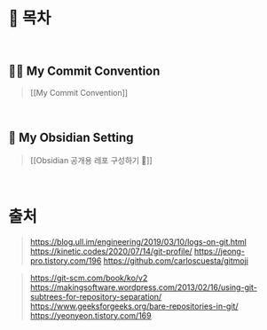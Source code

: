 # 📌 목차

<br>

## 🧑‍✈️ My Commit Convention
> [[My Commit Convention]]

<br>

## 🔧 My Obsidian Setting
> [[Obsidian 공개용 레포 구성하기 🌳]]

<br>

# 출처
>https://blog.ull.im/engineering/2019/03/10/logs-on-git.html
>https://kinetic.codes/2020/07/14/git-profile/
>https://jeong-pro.tistory.com/196
>https://github.com/carloscuesta/gitmoji

>https://git-scm.com/book/ko/v2
>https://makingsoftware.wordpress.com/2013/02/16/using-git-subtrees-for-repository-separation/
>https://www.geeksforgeeks.org/bare-repositories-in-git/
>https://yeonyeon.tistory.com/169
